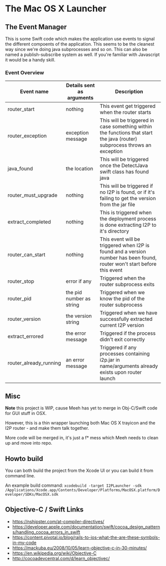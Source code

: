 # The Mac OS X Launcher

## The Event Manager

This is some Swift code which makes the application use events to signal the different compoents of the application. This seems to be the cleanest way since we're doing java subprocesses and so on. This can also be named a publish-subscribe system as well. If you're familiar with Javascript it would be a handy skill.

### Event Overview

| Event name | Details sent as arguments | Description |
| ------------- | ------------- | ------------- |
| router_start | nothing | This event get triggered when the router starts |
| router_exception | exception message | This will be triggered in case something within the functions that start the java (router) subprocess throws an exception |
| java_found | the location | This will be triggered once the DetectJava swift class has found java |
| router_must_upgrade | nothing | This will be triggered if no I2P is found, or if it's failing to get the version from the jar file |
| extract_completed | nothing | This is triggered when the deployment process is done extracting I2P to it's directory |
| router_can_start | nothing | This event will be triggered when I2P is found and a version number has been found, router won't start before this event |
| router_stop | error if any | Triggered when the router subprocess exits |
| router_pid | the pid number as string | Triggered when we know the pid of the router subprocess |
| router_version | the version string | Triggered when we have successfully extracted current I2P version |
| extract_errored | the error message | Triggered if the process didn't exit correctly |
| router_already_running | an error message | Triggered if any processes containing i2p.jar in name/arguments already exists upon router launch |

## Misc

**Note** this project is WIP, cause Meeh has yet to merge in Obj-C/Swift code for GUI stuff in OSX.

However, this is a thin wrapper launching both Mac OS X trayicon and the I2P router - and make them talk together.

More code will be merged in, it's just a f* mess which Meeh needs to clean up and move into repo.

## Howto build

You can both build the project from the Xcode UI or you can build it from command line.

An example build command:
`xcodebuild -target I2PLauncher -sdk /Applications/Xcode.app/Contents/Developer/Platforms/MacOSX.platform/Developer/SDKs/MacOSX.sdk`


## Objective-C / Swift Links

* https://nshipster.com/at-compiler-directives/
* https://developer.apple.com/documentation/swift/cocoa_design_patterns/handling_cocoa_errors_in_swift
* https://content.pivotal.io/blog/rails-to-ios-what-the-are-these-symbols-in-my-code
* https://mackuba.eu/2008/10/05/learn-objective-c-in-30-minutes/
* https://en.wikipedia.org/wiki/Objective-C
* http://cocoadevcentral.com/d/learn_objectivec/

